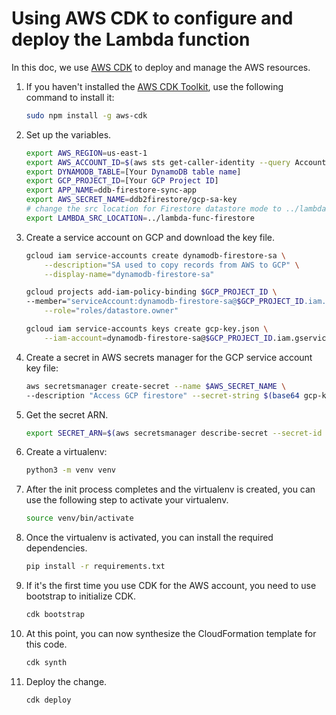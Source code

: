 
# Using AWS CDK to configure and deploy the Lambda function

In this doc, we use [AWS CDK](https://docs.aws.amazon.com/cdk/v2/guide/home.html) to deploy and manage the AWS resources.

1. If you haven't installed the [AWS CDK Toolkit](https://docs.aws.amazon.com/cdk/v2/guide/cli.html), use the following command to install it:

    ```bash
    sudo npm install -g aws-cdk
    ```
    
1. Set up the variables.

    ```bash
    export AWS_REGION=us-east-1
    export AWS_ACCOUNT_ID=$(aws sts get-caller-identity --query Account --output text)
    export DYNAMODB_TABLE=[Your DynamoDB table name]
    export GCP_PROJECT_ID=[Your GCP Project ID]
    export APP_NAME=ddb-firestore-sync-app
    export AWS_SECRET_NAME=ddb2firestore/gcp-sa-key
    # change the src location for Firestore datastore mode to ../lambda-func-datastore
    export LAMBDA_SRC_LOCATION=../lambda-func-firestore
    ```

1. Create a service account on GCP and download the key file.

    ```bash
    gcloud iam service-accounts create dynamodb-firestore-sa \
        --description="SA used to copy records from AWS to GCP" \
        --display-name="dynamodb-firestore-sa"

    gcloud projects add-iam-policy-binding $GCP_PROJECT_ID \
    --member="serviceAccount:dynamodb-firestore-sa@$GCP_PROJECT_ID.iam.gserviceaccount.com" \
        --role="roles/datastore.owner"

    gcloud iam service-accounts keys create gcp-key.json \
        --iam-account=dynamodb-firestore-sa@$GCP_PROJECT_ID.iam.gserviceaccount.com
    ```

1. Create a secret in AWS secrets manager for the GCP service account key file:

    ```bash
    aws secretsmanager create-secret --name $AWS_SECRET_NAME \
    --description "Access GCP firestore" --secret-string $(base64 gcp-key.json)
    ```

1. Get the secret ARN.

    ```bash
    export SECRET_ARN=$(aws secretsmanager describe-secret --secret-id $AWS_SECRET_NAME --query 'ARN' | tr -d '"')
    ```
1. Create a virtualenv:

    ```bash
    python3 -m venv venv
    ```

1. After the init process completes and the virtualenv is created, you can use the following
step to activate your virtualenv.

    ```bash
    source venv/bin/activate
    ```

1. Once the virtualenv is activated, you can install the required dependencies.

    ```bash
    pip install -r requirements.txt
    ```

1. If it's the first time you use CDK for the AWS account, you need to use bootstrap to initialize CDK.

    ```bash
    cdk bootstrap
    ```

1. At this point, you can now synthesize the CloudFormation template for this code.

    ```bash
    cdk synth
    ```

1. Deploy the change.

    ```bash
    cdk deploy
    ```

